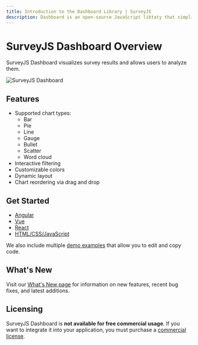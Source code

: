 ```yaml
---
title: Introduction to the Dashboard Library | SurveyJS
description: Dashboard is an open-source JavaScript libtaty that simplifies survey data analysis with interactive and customizable charts and tables. Visualize your insights with the survey data dashboard and analyze survey results in one view.
---
```


# SurveyJS Dashboard Overview

SurveyJS Dashboard visualizes survey results and allows users to analyze them.

![SurveyJS Dashboard](images/survey-analytics-overview.png)

## Features

- Supported chart types:
  - Bar
  - Pie
  - Line
  - Gauge
  - Bullet
  - Scatter
  - Word cloud
- Interactive filtering
- Customizable colors
- Dynamic layout
- Chart reordering via drag and drop

## Get Started

- [Angular](/Documentation/Analytics?id=get-started-angular)
- [Vue](/Documentation/Analytics?id=get-started-vue)
- [React](/Documentation/Analytics?id=get-started-react)
- [HTML/CSS/JavaScript](/dashboard/documentation/get-started-html-css-javascript)

We also include multiple [demo examples](/Examples/Analytics) that allow you to edit and copy code.

## What's New

Visit our [What's New page](/WhatsNew) for information on new features, recent bug fixes, and latest additions.

## Licensing

SurveyJS Dashboard is **not available for free commercial usage**. If you want to integrate it into your application, you must purchase a [commercial license](/Licenses#SurveyCreator).
